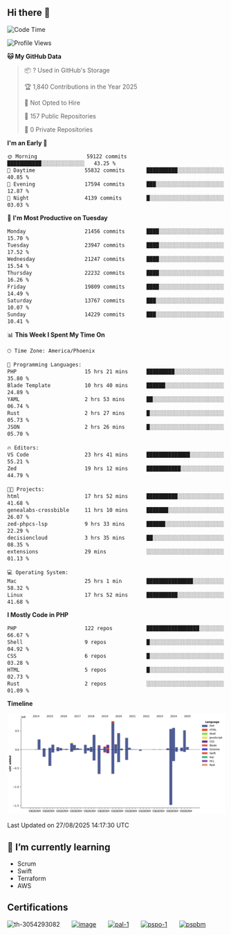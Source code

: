 ## Hi there 👋

<!--START_SECTION:waka-->
![Code Time](http://img.shields.io/badge/Code%20Time-11%2C628%20hrs%2010%20mins-blue)

![Profile Views](http://img.shields.io/badge/Profile%20Views-1-blue)

**🐱 My GitHub Data** 

> 📦 ? Used in GitHub's Storage 
 > 
> 🏆 1,840 Contributions in the Year 2025
 > 
> 🚫 Not Opted to Hire
 > 
> 📜 157 Public Repositories 
 > 
> 🔑 0 Private Repositories 
 > 
**I'm an Early 🐤** 

```text
🌞 Morning                59122 commits       ███████████░░░░░░░░░░░░░░   43.25 % 
🌆 Daytime                55832 commits       ██████████░░░░░░░░░░░░░░░   40.85 % 
🌃 Evening                17594 commits       ███░░░░░░░░░░░░░░░░░░░░░░   12.87 % 
🌙 Night                  4139 commits        █░░░░░░░░░░░░░░░░░░░░░░░░   03.03 % 
```
📅 **I'm Most Productive on Tuesday** 

```text
Monday                   21456 commits       ████░░░░░░░░░░░░░░░░░░░░░   15.70 % 
Tuesday                  23947 commits       ████░░░░░░░░░░░░░░░░░░░░░   17.52 % 
Wednesday                21247 commits       ████░░░░░░░░░░░░░░░░░░░░░   15.54 % 
Thursday                 22232 commits       ████░░░░░░░░░░░░░░░░░░░░░   16.26 % 
Friday                   19809 commits       ████░░░░░░░░░░░░░░░░░░░░░   14.49 % 
Saturday                 13767 commits       ███░░░░░░░░░░░░░░░░░░░░░░   10.07 % 
Sunday                   14229 commits       ███░░░░░░░░░░░░░░░░░░░░░░   10.41 % 
```


📊 **This Week I Spent My Time On** 

```text
🕑︎ Time Zone: America/Phoenix

💬 Programming Languages: 
PHP                      15 hrs 21 mins      █████████░░░░░░░░░░░░░░░░   35.80 % 
Blade Template           10 hrs 40 mins      ██████░░░░░░░░░░░░░░░░░░░   24.89 % 
YAML                     2 hrs 53 mins       ██░░░░░░░░░░░░░░░░░░░░░░░   06.74 % 
Rust                     2 hrs 27 mins       █░░░░░░░░░░░░░░░░░░░░░░░░   05.73 % 
JSON                     2 hrs 26 mins       █░░░░░░░░░░░░░░░░░░░░░░░░   05.70 % 

🔥 Editors: 
VS Code                  23 hrs 41 mins      ██████████████░░░░░░░░░░░   55.21 % 
Zed                      19 hrs 12 mins      ███████████░░░░░░░░░░░░░░   44.79 % 

🐱‍💻 Projects: 
html                     17 hrs 52 mins      ██████████░░░░░░░░░░░░░░░   41.68 % 
genealabs-crossbible     11 hrs 10 mins      ███████░░░░░░░░░░░░░░░░░░   26.07 % 
zed-phpcs-lsp            9 hrs 33 mins       ██████░░░░░░░░░░░░░░░░░░░   22.29 % 
decisioncloud            3 hrs 35 mins       ██░░░░░░░░░░░░░░░░░░░░░░░   08.35 % 
extensions               29 mins             ░░░░░░░░░░░░░░░░░░░░░░░░░   01.13 % 

💻 Operating System: 
Mac                      25 hrs 1 min        ███████████████░░░░░░░░░░   58.32 % 
Linux                    17 hrs 52 mins      ██████████░░░░░░░░░░░░░░░   41.68 % 
```

**I Mostly Code in PHP** 

```text
PHP                      122 repos           █████████████████░░░░░░░░   66.67 % 
Shell                    9 repos             █░░░░░░░░░░░░░░░░░░░░░░░░   04.92 % 
CSS                      6 repos             █░░░░░░░░░░░░░░░░░░░░░░░░   03.28 % 
HTML                     5 repos             █░░░░░░░░░░░░░░░░░░░░░░░░   02.73 % 
Rust                     2 repos             ░░░░░░░░░░░░░░░░░░░░░░░░░   01.09 % 
```



**Timeline**

![Lines of Code chart](https://raw.githubusercontent.com/mikebronner/mikebronner/master/assets/bar_graph.png)


 Last Updated on 27/08/2025 14:17:30 UTC
<!--END_SECTION:waka-->

<!--
**mikebronner/mikebronner** is a ✨ _special_ ✨ repository because its `README.md` (this file) appears on your GitHub profile.

Here are some ideas to get you started:

- 🔭 I’m currently working on ...
- 🌱 I’m currently learning ...
- 👯 I’m looking to collaborate on ...
- 🤔 I’m looking for help with ...
- 💬 Ask me about ...
- 📫 How to reach me: ...
- 😄 Pronouns: ...
- ⚡ Fun fact: ...
-->

## 🌱 I’m currently learning

- Scrum
- Swift
- Terraform
- AWS

## Certifications

![th-3054293082](https://user-images.githubusercontent.com/1791050/208267034-c5006f82-ae89-41eb-9478-7106c5aba070.jpg)
&nbsp;&nbsp;&nbsp;&nbsp;&nbsp;
[![image](https://images.credly.com/size/100x100/images/a2790314-008a-4c3d-9553-f5e84eb359ba/image.png)](https://www.credly.com/users/mike-bronner)
&nbsp;&nbsp;&nbsp;&nbsp;&nbsp;
[![pal-1](https://images.credly.com/size/100x100/images/78c772ee-6b3c-4348-ac66-58ac5a2cf581/image.png)](https://www.credly.com/users/mike-bronner)
&nbsp;&nbsp;&nbsp;&nbsp;&nbsp;
[![pspo-1](https://images.credly.com/size/100x100/images/591762c5-fae7-49c6-b326-e1756979928d/image.png)](https://www.credly.com/users/mike-bronner)
&nbsp;&nbsp;&nbsp;&nbsp;&nbsp;
[![pspbm](https://images.credly.com/size/100x100/images/55a21a78-59af-4294-810e-e4014e9ca1be/image.png)](https://www.credly.com/users/mike-bronner)
